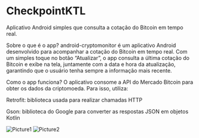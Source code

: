 # CheckpointKTL
Aplicativo Android simples que consulta a cotação do Bitcoin em tempo real.


Sobre o que é o app?
android-cryptomonitor é um aplicativo Android desenvolvido para acompanhar a cotação do Bitcoin em tempo real.
Com um simples toque no botão “Atualizar”, o app consulta a última cotação do Bitcoin e exibe na tela, juntamente com a data e hora da atualização, garantindo que o usuário tenha sempre a informação mais recente.

Como o app funciona?
O aplicativo consome a API do Mercado Bitcoin para obter os dados da criptomoeda.
Para isso, utiliza:

Retrofit: biblioteca usada para realizar chamadas HTTP

Gson: biblioteca do Google para converter as respostas JSON em objetos Kotlin

![Picture1](https://github.com/user-attachments/assets/8e731fb3-42b3-450f-81e5-d5caab616ccd)
![Picture2](https://github.com/user-attachments/assets/561b4495-7ac2-4045-b0a5-286fcc744dbb)
